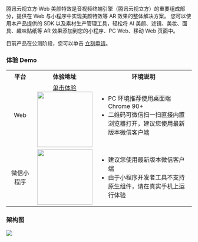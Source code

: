 腾讯云视立方·Web 美颜特效是音视频终端引擎（腾讯云视立方）的重要组成部分，提供在 Web 与小程序中实现美颜特效等 AR 效果的整体解决方案。
您可以使用本产品提供的 SDK 以及素材生产管理工具，轻松将 AI 美颜、滤镜、美妆、面具、趣味贴纸等 AR 效果添加到您的小程序、PC Web、移动 Web 页面中。

目前产品在公测阶段，您可以单击 [立刻申请](https://cloud.tencent.com/apply/p/9fuh8sv6fl)。


### 体验 Demo 
<table>
<tr><th width="15%" style="text-align:center">平台</th><th style="text-align:center">体验地址</th><th>环境说明</th></tr>
<tr>
<td style="text-align:center">Web</td>
<td style="text-align:center"><a href="https://demo.webar.qcloud.com">单击体验</a><br>
<img src='https://qcloudimg.tencent-cloud.cn/raw/d187129937ba21f7856f4b69e9ce39a6.png' width=150px height=150px></td>
<td><ul style="margin:0">
<li>PC 环境推荐使用桌面端 Chrome 90+</li>
<li>二维码可微信扫一扫直接内置浏览器打开，建议您使用最新版本微信客户端</li></ul>
</td>
</tr><tr>
<td style="text-align:center">微信小程序</td>
<td><img src='https://qcloudimg.tencent-cloud.cn/raw/3494d6ef08f375ad882b2398222be3d6.jpg' width=150px height=150px></td>
<td><ul style="margin:0">
  <li>建议您使用最新版本微信客户端</li>
  <li>由于小程序开发者工具不支持原生组件，请在真实手机上运行体验</li></ul>
</td>
</tr>
</table>

### 架构图
![](https://qcloudimg.tencent-cloud.cn/raw/296f2725f30117937d23e49fa08d1786.png)



